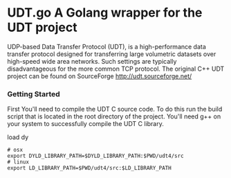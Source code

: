 UDT.go A Golang wrapper for the UDT project
=================================================

UDP-based Data Transfer Protocol (UDT), is a high-performance data transfer protocol
designed for transferring large volumetric datasets over high-speed wide area networks.
Such settings are typically disadvantageous for the more common TCP protocol.
The original C++ UDT project can be found on SourceForge http://udt.sourceforge.net/

### Getting Started

First You'll need to compile the UDT C source code.  To do this run the build script
that is located in the root directory of the project.  You'll need g++ on your
system to successfully compile the UDT C library.

load dy
```shell
# osx
export DYLD_LIBRARY_PATH=$DYLD_LIBRARY_PATH:$PWD/udt4/src
# linux
export LD_LIBRARY_PATH=$PWD/udt4/src:$LD_LIBRARY_PATH
```
